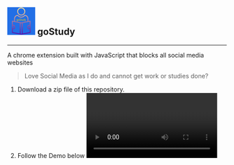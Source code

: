 ## ![Logo](https://github.com/eric-asare/goStudy/blob/main/icons/goStudy-64x64.png "goStudy Logo") goStudy ##
---
A chrome extension built with JavaScript that blocks all social media websites 

> Love Social Media as I do and cannot get work or studies done? 

 1. Download a zip file of this repository. 
 2. Follow the Demo below
![Live Demo](https://ezgif.com/video-to-gif/ezgif-3-eea6d6852f6e.mp4)